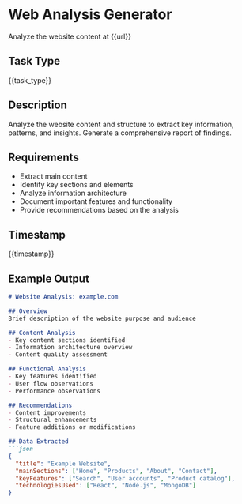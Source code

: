 # Web Analysis Generator
Analyze the website content at {{url}}

## Task Type
{{task_type}}

## Description
Analyze the website content and structure to extract key information, patterns, and insights. Generate a comprehensive report of findings.

## Requirements
- Extract main content
- Identify key sections and elements
- Analyze information architecture
- Document important features and functionality
- Provide recommendations based on the analysis

## Timestamp
{{timestamp}}

## Example Output
```markdown
# Website Analysis: example.com

## Overview
Brief description of the website purpose and audience

## Content Analysis
- Key content sections identified
- Information architecture overview
- Content quality assessment

## Functional Analysis
- Key features identified
- User flow observations
- Performance observations

## Recommendations
- Content improvements
- Structural enhancements
- Feature additions or modifications

## Data Extracted
```json
{
  "title": "Example Website",
  "mainSections": ["Home", "Products", "About", "Contact"],
  "keyFeatures": ["Search", "User accounts", "Product catalog"],
  "technologiesUsed": ["React", "Node.js", "MongoDB"]
}
```
``` 